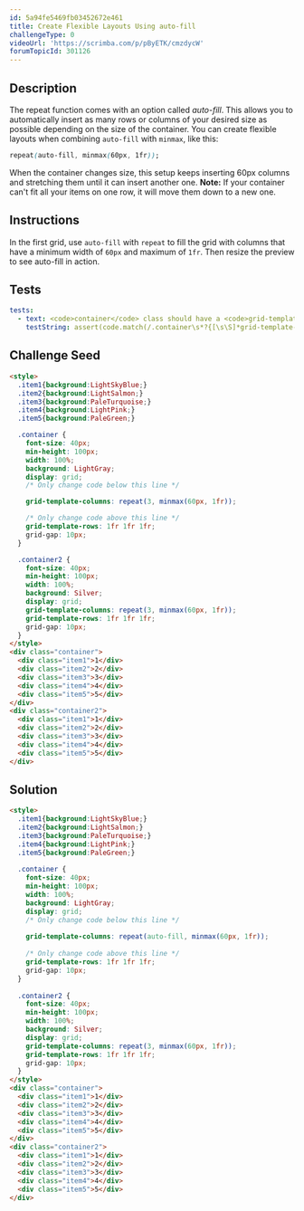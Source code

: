 ```yaml
---
id: 5a94fe5469fb03452672e461
title: Create Flexible Layouts Using auto-fill
challengeType: 0
videoUrl: 'https://scrimba.com/p/pByETK/cmzdycW'
forumTopicId: 301126
---
```


## Description

<section id='description'>

The repeat function comes with an option called <dfn>auto-fill</dfn>. This allows you to automatically insert as many rows or columns of your desired size as possible depending on the size of the container. You can create flexible layouts when combining `auto-fill` with `minmax`, like this:

```css
repeat(auto-fill, minmax(60px, 1fr));
```

When the container changes size, this setup keeps inserting 60px columns and stretching them until it can insert another one. **Note:** If your container can't fit all your items on one row, it will move them down to a new one.

</section>

## Instructions

<section id='instructions'>

In the first grid, use `auto-fill` with `repeat` to fill the grid with columns that have a minimum width of `60px` and maximum of `1fr`. Then resize the preview to see auto-fill in action.

</section>

## Tests

<section id='tests'>

```yml
tests:
  - text: <code>container</code> class should have a <code>grid-template-columns</code> property with <code>repeat</code> and <code>auto-fill</code> that will fill the grid with columns that have a minimum width of <code>60px</code> and maximum of <code>1fr</code>.
    testString: assert(code.match(/.container\s*?{[\s\S]*grid-template-columns\s*?:\s*?repeat\s*?\(\s*?auto-fill\s*?,\s*?minmax\s*?\(\s*?60px\s*?,\s*?1fr\s*?\)\s*?\)\s*?;[\s\S]*}/gi));

```

</section>

## Challenge Seed

<section id='challengeSeed'>

<div id='html-seed'>

```html
<style>
  .item1{background:LightSkyBlue;}
  .item2{background:LightSalmon;}
  .item3{background:PaleTurquoise;}
  .item4{background:LightPink;}
  .item5{background:PaleGreen;}

  .container {
    font-size: 40px;
    min-height: 100px;
    width: 100%;
    background: LightGray;
    display: grid;
    /* Only change code below this line */

    grid-template-columns: repeat(3, minmax(60px, 1fr));

    /* Only change code above this line */
    grid-template-rows: 1fr 1fr 1fr;
    grid-gap: 10px;
  }

  .container2 {
    font-size: 40px;
    min-height: 100px;
    width: 100%;
    background: Silver;
    display: grid;
    grid-template-columns: repeat(3, minmax(60px, 1fr));
    grid-template-rows: 1fr 1fr 1fr;
    grid-gap: 10px;
  }
</style>
<div class="container">
  <div class="item1">1</div>
  <div class="item2">2</div>
  <div class="item3">3</div>
  <div class="item4">4</div>
  <div class="item5">5</div>
</div>
<div class="container2">
  <div class="item1">1</div>
  <div class="item2">2</div>
  <div class="item3">3</div>
  <div class="item4">4</div>
  <div class="item5">5</div>
</div>
```

</div>

</section>

## Solution

<section id='solution'>

```html
<style>
  .item1{background:LightSkyBlue;}
  .item2{background:LightSalmon;}
  .item3{background:PaleTurquoise;}
  .item4{background:LightPink;}
  .item5{background:PaleGreen;}
  
  .container {
    font-size: 40px;
    min-height: 100px;
    width: 100%;
    background: LightGray;
    display: grid;
    /* Only change code below this line */
    
    grid-template-columns: repeat(auto-fill, minmax(60px, 1fr));
    
    /* Only change code above this line */
    grid-template-rows: 1fr 1fr 1fr;
    grid-gap: 10px;
  }
  
  .container2 {
    font-size: 40px;
    min-height: 100px;
    width: 100%;
    background: Silver;
    display: grid;
    grid-template-columns: repeat(3, minmax(60px, 1fr));
    grid-template-rows: 1fr 1fr 1fr;
    grid-gap: 10px;
  }
</style>
<div class="container">
  <div class="item1">1</div>
  <div class="item2">2</div>
  <div class="item3">3</div>
  <div class="item4">4</div>
  <div class="item5">5</div>
</div>
<div class="container2">
  <div class="item1">1</div>
  <div class="item2">2</div>
  <div class="item3">3</div>
  <div class="item4">4</div>
  <div class="item5">5</div>
</div>
```

</section>
